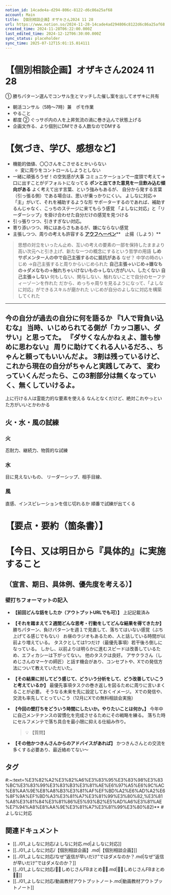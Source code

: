 ```yaml
---
notion_id: 14cade4a-d294-806c-8122-d6c86a25af68
account: Main
title: 【個別相談企画】オザキさん2024 11 28
url: https://www.notion.so/2024-11-28-14cade4ad294806c8122d6c86a25af68
created_time: 2024-11-28T06:22:00.000Z
last_edited_time: 2024-12-12T06:30:00.000Z
sync_status: placeholder
sync_time: 2025-07-12T15:01:15.014111
---
```

# 【個別相談企画】オザキさん2024 11 28

① 勝ちパターン選んでコンサル生とマッチした催し案を出してオザキに共有
  - 朝活コンサル（5時〜7時）兼　ポモ作業
  - やること
  - 都度
② ぐっサポ内の人を上昇気流の渦に巻き込んで状態上げる
  - 企画文作る、より個別にDMできる人数なのでDMする
# 【気づき、学び、感想など】
- 機能的価値、〇〇さんをこさせるとかいらない
  - 変に周りをコントロールしようとしない
- 一緒に頑張ろうぜ！の空気感が大事
コミュニケーションで一度頭で考えて→口に出すことがデフォルトになってる
**ポンと出てきた意見を一旦飲み込む傾向がある**
よく考えて出す言葉、という強みもあるが、
自分から発する言葉（引っ張る側）である場合は、思いが乗っかりにくい。
よしなに対応→「主」がいて、それを補助するような形
サポーターするのであれば、補助するんじゃなく、こっちのステージに来てもらう感覚
「よしなに対応」と「リーダーシップ」を掛け合わせた自分だけの感覚を見つける
- 引っ張りつつ、引きすぎない対応。
- 寄り添いつつ、時にはあらさもあるが、嫌にならない感覚
- 主張しつつ、周りの考えも許容する
[**アウフヘーベン**](https://news.mynavi.jp/article/20210120-1622767/#:~:text=%E3%82%A2%E3%82%A6%E3%83%95%E3%83%98%E3%83%BC%E3%83%99%E3%83%B3%E3%81%AE%E6%97%A5%E6%9C%AC%E8%AA%9E%E8%A8%B3%E3%81%AF%EF%BD%A2%E6%AD%A2%E6%8F%9A%EF%BD%A3%E3%81%A7%E3%81%99%E3%80%82,%E3%81%A8%E3%81%84%E3%81%86%E5%93%B2%E5%AD%A6%E3%81%AE%E7%94%A8%E8%AA%9E%E3%81%A7%E3%81%99%E3%80%82)**　止揚（しよう）**
> 思想の対立をいったん止め、互いの考えの要素の一部を保持したままより高い次元へと引き上げ、新たな一つの概念にするという哲学の用語
**しめサポメンター人の中で自己主張するのに抵抗がある**
なぜ？
中学の時のいじめ
→自己主張すると周りからいじめられた
**自己主張→いじめ→嫌なもの→ダメなもの→触れちゃいけないもの→しない方がいい、したくない**
**自己主張→しない**
何もしない、関与しない、触れないことで自分のセーフティーゾーンを作れた
だから、めっちゃ周りを見るようになって、「よしなに対応」ができるスキルが磨かれた
いじめが自分のよしなに対応を構築してくれた
---
今の自分が過去の自分に何を語るか
『1人で背負い込むな』
当時、いじめられてる側が「カッコ悪い、ダサい」と思ってた。
『ダサくなんかねぇよ、誰も惨めに思わない』
周りに助けてくれる人いるだろ、、ちゃんと頼ってもいいんだよ。
3割は残っているけど、これから現在の自分がちゃんと実践してみて、
変わっていくんだったら、この3割部分は無くなっていく、無くしていけるよ。
---
上に行ける人は霊能力的な要素を使える
なんとなくだけど、絶対これやっといた方がいいとかわかる
## 火・水・風の試練
### 火
忍耐力、継続力、物質的な試練
### 水
目に見えないもの、
リーダーシップ、相手目線、
### 風
直感、インスピレーションを信じ切れるか
順番で試練が出てくる
# 【要点・要約（箇条書）】
# 【今日、又は明日から『具体的』に実施すること
（宣言、期日、具体例、優先度を考える）】
---
### 壁打ちフォーマットの記入
- **【前回どんな話をしたか（アウトプットURLでも可）】**
  上記記載済み
  
- **【それを踏まえて２週間どんな思考・行動をしてどんな結果を得てきたか】**
  勝ちパターン、負けパターンを週１で見直して、落ちてはいない感覚（ぶち上げてる感じでもない）
お昼のラジオもあるため、人と話している時間が以前より増えている。
タスクとしては1つだけ（最優先事項）若干後ろ倒しになっている。
しかし、以前よりは明らかに進むスピードは改善しているため、エフィカシーは下がってない。
他のタスクは良好。
  アサクラさん（しめじさんのマーケの師匠）と話す機会があり、コンセプトや、Xでの発信方法について教えていただいた。
  
- **【その結果に対してどう感じて、どういう分析をして、どう改善していこうと考えているか】**
  最優先事項タスクの巻き返しを図るために周りに言いまくることが必要。
そうなる未来を先に設定しておくイメージ。
  Xでの発信や、交流も率先してとっていこう（12月にXでの無料相談会実施）
  
- **【今回の壁打ちをどういう時間にしたいか。やりたいことは何か。】**
  今年中に自己メンテナンスの習慣化を完成させるためにその戦略を練る。
落ちた時にセルフメンテで落ち具合を最小限に抑える仕組み作り。
  > 💡 【質問】
  
- **【その他かつきんさんからのアドバイスがあれば】**
  かつきんさんとの交流を多くする必要あり、最近絡めてない〜

## タグ

#:~:text=%E3%82%A2%E3%82%A6%E3%83%95%E3%83%98%E3%83%BC%E3%83%99%E3%83%B3%E3%81%AE%E6%97%A5%E6%9C%AC%E8%AA%9E%E8%A8%B3%E3%81%AF%EF%BD%A2%E6%AD%A2%E6%8F%9A%EF%BD%A3%E3%81%A7%E3%81%99%E3%80%82,%E3%81%A8%E3%81%84%E3%81%86%E5%93%B2%E5%AD%A6%E3%81%AE%E7%94%A8%E8%AA%9E%E3%81%A7%E3%81%99%E3%80%82)** #よしなに対応 

## 関連ドキュメント

- [[../01_よしなに対応/よしなに対応.md|よしなに対応]]
- [[../01_よしなに対応/【個別相談企画】.md|【個別相談企画】]]
- [[../01_よしなに対応/なぜ“返信が早いだけ”ではダメなのか？.md|なぜ“返信が早いだけ”ではダメなのか？]]
- [[../01_よしなに対応/💎🍄しめじさんFBまとめ🍄💎.md|💎🍄しめじさんFBまとめ🍄💎]]
- [[../01_よしなに対応/動画教材アウトプットノート.md|動画教材アウトプットノート]]
